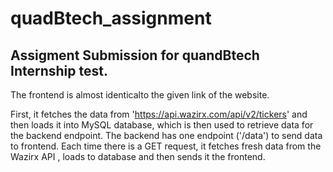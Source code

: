 # quadBtech_assignment
## Assigment Submission for quandBtech Internship test.

The frontend is almost identicalto the given link of the website.

First, it fetches the data from 'https://api.wazirx.com/api/v2/tickers' and then loads it into MySQL database, 
which is then used to retrieve data for the backend endpoint.
The backend has one endpoint ('/data') to send data to frontend.
Each time there is a GET request, it fetches  fresh data from the Wazirx API , loads to database and then sends it the frontend.


